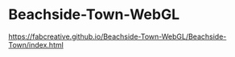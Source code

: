 # Beachside-Town-WebGL
 https://fabcreative.github.io/Beachside-Town-WebGL/Beachside-Town/index.html
